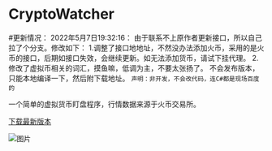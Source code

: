 # CryptoWatcher

#更新情况：
  2022年5月7日19:32:16：
  由于联系不上原作者更新接口，所以自己拉了个分支。修改如下：
  1.调整了接口地地址，不然没办法添加火币，采用的是火币的接口，后期如接口失效，会继续更新。如无法添加货币，请试下挂代理。
  2.修改了虚拟币相关的词汇，摸鱼嘛，低调为主，不要太张扬了。
不会发布版本，只能本地编译一下，然后附下载地址。
`声明：非开发，不会改代码，连C#都是现场百度的`

一个简单的虚拟货币盯盘程序，行情数据来源于火币交易所。

[下载最新版本](https://mrlin.net/Wiki助手.zip)


![图片](https://user-images.githubusercontent.com/5013989/167252367-f0088b59-27d4-4854-a70e-a0dffc8fe63a.png)
